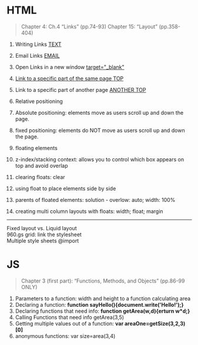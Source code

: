# HTML
>Chapter 4: Ch.4 “Links” (pp.74-93)
>Chapter 15: “Layout” (pp.358-404)

1. Writing Links <a href="URL"> TEXT </a><br>
2. Email Links <a href="mailto:"> EMAIL </a><br>
3. Open Links in a new window <a href="URL">  target="_blank"<br>
4. Link to a specific part of the same page <a href="#top">TOP </a><br>
5. Link to a specific part of another page <a href="URL/#top">ANOTHER TOP</a><br>
   

1. Relative positioning<br>
2. Absolute positioning: elements move as users scroll up and down the page.<br>
3. fixed positioning: elements do NOT move as users scroll up and down the page.<br>
4. floating elements<br>
5. z-index/stacking context: allows you to control which box appears on top and avoid overlap<br>
6. clearing floats: clear<br>
7. using float to place elements side by side<br>
8. parents of floated elements: solution - overlow: auto; width: 100%<br>
9. creating multi column layouts with floats: width; float; margin<br>
 <hr/>
Fixed layout vs. Liquid layout <br>
960.gs grid: link the stylesheet<br>
Multiple style sheets @import <br>

# JS
>Chapter 3 (first part): “Functions, Methods, and Objects” (pp.86-99 ONLY)
1. Parameters to a function: width and height to a function calculating area<br>
2. Declaring a function: **function sayHello(){document.write('Hello!');}**<br>
3. Declaring functions that need info: **function getArea(w,d){erturn w*d;}** <br>
4. Calling Functions that need info getArea(3,5)<br>
5. Getting multiple values out of a function: **var areaOne=getSize(3,2,3)[0]**  <br>
6. anonymous functions: var size=area(3,4)
